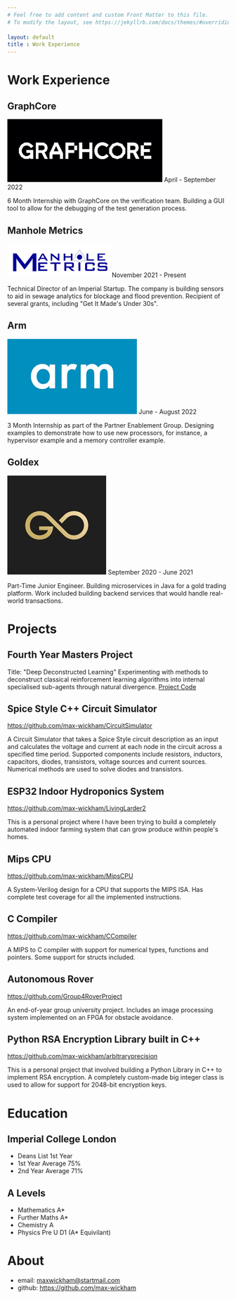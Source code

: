 ```yaml
---
# Feel free to add content and custom Front Matter to this file.
# To modify the layout, see https://jekyllrb.com/docs/themes/#overriding-theme-defaults

layout: default
title : Work Experience
---
```


# Work Experience

## GraphCore 
![](assets/GraphCore.png)
April - September 2022

6 Month Internship with GraphCore on the verification team. Building a GUI tool to allow for the debugging of the test generation process. 

## Manhole Metrics
![](assets/Manhole.png)
November 2021 - Present

Technical Director of an Imperial Startup. The company is building sensors to aid in sewage analytics for blockage and flood prevention. Recipient of several grants, including "Get It Made's Under 30s".
## Arm 
![](assets/Arm.png)
June - August 2022

3 Month Internship as part of the Partner Enablement Group. Designing examples to demonstrate how to use new processors, for instance, a hypervisor example and a memory controller example.

## Goldex
![](assets/Goldex.jpg)
September 2020 - June 2021

Part-Time Junior Engineer. Building microservices in Java for a gold trading platform. Work included building backend services that would handle real-world transactions.

# Projects

## Fourth Year Masters Project

Title: "Deep Deconstructed Learning"
Experimenting with methods to deconstruct classical reinforcement learning algorithms into internal specialised sub-agents through natural divergence. 
[Project Code](https://github.com/max-wickham/FYPDeepDeconstructedLearning)

## Spice Style C++ Circuit Simulator

https://github.com/max-wickham/CircuitSimulator

A Circuit Simulator that takes a Spice Style circuit description as an input and calculates the voltage and current at each node in the circuit across a specified time period. Supported components include resistors, inductors, capacitors, diodes, transistors, voltage sources and current sources. Numerical methods are used to solve diodes and transistors. 

## ESP32 Indoor Hydroponics System

https://github.com/max-wickham/LivingLarder2

This is a personal project where I have been trying to build a completely automated indoor farming system that can grow produce within people's homes.

## Mips CPU

https://github.com/max-wickham/MipsCPU

A System-Verilog design for a CPU that supports the MIPS ISA. Has complete test coverage for all the implemented instructions.

## C Compiler

https://github.com/max-wickham/CCompiler

A MIPS to C compiler with support for numerical types, functions and pointers. Some support for structs included.

## Autonomous Rover

https://github.com/Group4RoverProject

An end-of-year group university project. Includes an image processing system implemented on an FPGA for obstacle avoidance.

## Python RSA Encryption Library built in C++

https://github.com/max-wickham/arbitraryprecision

This is a personal project that involved building a Python Library in C++ to implement RSA encryption. A completely custom-made big integer class is used to allow for support for 2048-bit encryption keys. 

# Education

## Imperial College London 

- Deans List 1st Year
- 1st Year Average 75%
- 2nd Year Average 71%

## A Levels

- Mathematics A*
- Further Maths A*
- Chemistry A
- Physics Pre U D1 (A* Equivilant)


# About 

- email: maxwickham@startmail.com
- github: https://github.com/max-wickham




